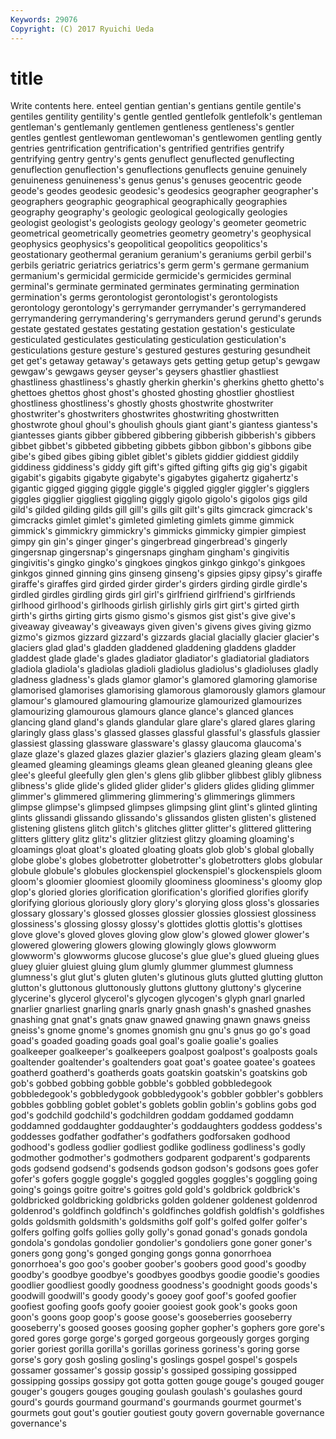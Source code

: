 ```yaml
---
Keywords: 29076 
Copyright: (C) 2017 Ryuichi Ueda
---
```


# title

Write contents here.
enteel gentian gentian's gentians
gentile gentile's gentiles gentility gentility's gentle gentled gentlefolk gentlefolk's gentleman
gentleman's gentlemanly gentlemen gentleness gentleness's gentler gentles gentlest gentlewoman gentlewoman's
gentlewomen gentling gently gentries gentrification gentrification's gentrified gentrifies gentrify gentrifying
gentry gentry's gents genuflect genuflected genuflecting genuflection genuflection's genuflections genuflects
genuine genuinely genuineness genuineness's genus genus's genuses geocentric geode geode's
geodes geodesic geodesic's geodesics geographer geographer's geographers geographic geographical geographically
geographies geography geography's geologic geological geologically geologies geologist geologist's geologists
geology geology's geometer geometric geometrical geometrically geometries geometry geometry's geophysical
geophysics geophysics's geopolitical geopolitics geopolitics's geostationary geothermal geranium geranium's geraniums
gerbil gerbil's gerbils geriatric geriatrics geriatrics's germ germ's germane germanium
germanium's germicidal germicide germicide's germicides germinal germinal's germinate germinated germinates
germinating germination germination's germs gerontologist gerontologist's gerontologists gerontology gerontology's gerrymander
gerrymander's gerrymandered gerrymandering gerrymandering's gerrymanders gerund gerund's gerunds gestate gestated
gestates gestating gestation gestation's gesticulate gesticulated gesticulates gesticulating gesticulation gesticulation's
gesticulations gesture gesture's gestured gestures gesturing gesundheit get get's getaway
getaway's getaways gets getting getup getup's gewgaw gewgaw's gewgaws geyser
geyser's geysers ghastlier ghastliest ghastliness ghastliness's ghastly gherkin gherkin's gherkins
ghetto ghetto's ghettoes ghettos ghost ghost's ghosted ghosting ghostlier ghostliest
ghostliness ghostliness's ghostly ghosts ghostwrite ghostwriter ghostwriter's ghostwriters ghostwrites ghostwriting
ghostwritten ghostwrote ghoul ghoul's ghoulish ghouls giant giant's giantess giantess's
giantesses giants gibber gibbered gibbering gibberish gibberish's gibbers gibbet gibbet's
gibbeted gibbeting gibbets gibbon gibbon's gibbons gibe gibe's gibed gibes
gibing giblet giblet's giblets giddier giddiest giddily giddiness giddiness's giddy
gift gift's gifted gifting gifts gig gig's gigabit gigabit's gigabits
gigabyte gigabyte's gigabytes gigahertz gigahertz's gigantic gigged gigging giggle giggle's
giggled giggler giggler's gigglers giggles gigglier giggliest giggling giggly gigolo
gigolo's gigolos gigs gild gild's gilded gilding gilds gill gill's
gills gilt gilt's gilts gimcrack gimcrack's gimcracks gimlet gimlet's gimleted
gimleting gimlets gimme gimmick gimmick's gimmickry gimmickry's gimmicks gimmicky gimpier
gimpiest gimpy gin gin's ginger ginger's gingerbread gingerbread's gingerly gingersnap
gingersnap's gingersnaps gingham gingham's gingivitis gingivitis's gingko gingko's gingkoes gingkos
ginkgo ginkgo's ginkgoes ginkgos ginned ginning gins ginseng ginseng's gipsies
gipsy gipsy's giraffe giraffe's giraffes gird girded girder girder's girders
girding girdle girdle's girdled girdles girdling girds girl girl's girlfriend
girlfriend's girlfriends girlhood girlhood's girlhoods girlish girlishly girls girt girt's
girted girth girth's girths girting girts gismo gismo's gismos gist
gist's give give's giveaway giveaway's giveaways given given's givens gives
giving gizmo gizmo's gizmos gizzard gizzard's gizzards glacial glacially glacier
glacier's glaciers glad glad's gladden gladdened gladdening gladdens gladder gladdest
glade glade's glades gladiator gladiator's gladiatorial gladiators gladiola gladiola's gladiolas
gladioli gladiolus gladiolus's gladioluses gladly gladness gladness's glads glamor glamor's
glamored glamoring glamorise glamorised glamorises glamorising glamorous glamorously glamors glamour
glamour's glamoured glamouring glamourize glamourized glamourizes glamourizing glamourous glamours glance
glance's glanced glances glancing gland gland's glands glandular glare glare's
glared glares glaring glaringly glass glass's glassed glasses glassful glassful's
glassfuls glassier glassiest glassing glassware glassware's glassy glaucoma glaucoma's glaze
glaze's glazed glazes glazier glazier's glaziers glazing gleam gleam's gleamed
gleaming gleamings gleams glean gleaned gleaning gleans glee glee's gleeful
gleefully glen glen's glens glib glibber glibbest glibly glibness glibness's
glide glide's glided glider glider's gliders glides gliding glimmer glimmer's
glimmered glimmering glimmering's glimmerings glimmers glimpse glimpse's glimpsed glimpses glimpsing
glint glint's glinted glinting glints glissandi glissando glissando's glissandos glisten
glisten's glistened glistening glistens glitch glitch's glitches glitter glitter's glittered
glittering glitters glittery glitz glitz's glitzier glitziest glitzy gloaming gloaming's
gloamings gloat gloat's gloated gloating gloats glob glob's global globally
globe globe's globes globetrotter globetrotter's globetrotters globs globular globule globule's
globules glockenspiel glockenspiel's glockenspiels gloom gloom's gloomier gloomiest gloomily gloominess
gloominess's gloomy glop glop's gloried glories glorification glorification's glorified glorifies
glorify glorifying glorious gloriously glory glory's glorying gloss gloss's glossaries
glossary glossary's glossed glosses glossier glossies glossiest glossiness glossiness's glossing
glossy glossy's glottides glottis glottis's glottises glove glove's gloved gloves
gloving glow glow's glowed glower glower's glowered glowering glowers glowing
glowingly glows glowworm glowworm's glowworms glucose glucose's glue glue's glued
glueing glues gluey gluier gluiest gluing glum glumly glummer glummest
glumness glumness's glut glut's gluten gluten's glutinous gluts glutted glutting
glutton glutton's gluttonous gluttonously gluttons gluttony gluttony's glycerine glycerine's glycerol
glycerol's glycogen glycogen's glyph gnarl gnarled gnarlier gnarliest gnarling gnarls
gnarly gnash gnash's gnashed gnashes gnashing gnat gnat's gnats gnaw
gnawed gnawing gnawn gnaws gneiss gneiss's gnome gnome's gnomes gnomish
gnu gnu's gnus go go's goad goad's goaded goading goads
goal goal's goalie goalie's goalies goalkeeper goalkeeper's goalkeepers goalpost goalpost's
goalposts goals goaltender goaltender's goaltenders goat goat's goatee goatee's goatees
goatherd goatherd's goatherds goats goatskin goatskin's goatskins gob gob's gobbed
gobbing gobble gobble's gobbled gobbledegook gobbledegook's gobbledygook gobbledygook's gobbler gobbler's
gobblers gobbles gobbling goblet goblet's goblets goblin goblin's goblins gobs
god god's godchild godchild's godchildren goddam goddamed goddamn goddamned goddaughter
goddaughter's goddaughters goddess goddess's goddesses godfather godfather's godfathers godforsaken godhood
godhood's godless godlier godliest godlike godliness godliness's godly godmother godmother's
godmothers godparent godparent's godparents gods godsend godsend's godsends godson godson's
godsons goes gofer gofer's gofers goggle goggle's goggled goggles goggles's
goggling going going's goings goitre goitre's goitres gold gold's goldbrick
goldbrick's goldbricked goldbricking goldbricks golden goldener goldenest goldenrod goldenrod's goldfinch
goldfinch's goldfinches goldfish goldfish's goldfishes golds goldsmith goldsmith's goldsmiths golf
golf's golfed golfer golfer's golfers golfing golfs gollies golly golly's
gonad gonad's gonads gondola gondola's gondolas gondolier gondolier's gondoliers gone
goner goner's goners gong gong's gonged gonging gongs gonna gonorrhoea
gonorrhoea's goo goo's goober goober's goobers good good's goodby goodby's
goodbye goodbye's goodbyes goodbys goodie goodie's goodies goodlier goodliest goodly
goodness goodness's goodnight goods goods's goodwill goodwill's goody goody's gooey
goof goof's goofed goofier goofiest goofing goofs goofy gooier gooiest
gook gook's gooks goon goon's goons goop goop's goose goose's
gooseberries gooseberry gooseberry's goosed gooses goosing gopher gopher's gophers gore
gore's gored gores gorge gorge's gorged gorgeous gorgeously gorges gorging
gorier goriest gorilla gorilla's gorillas goriness goriness's goring gorse gorse's
gory gosh gosling gosling's goslings gospel gospel's gospels gossamer gossamer's
gossip gossip's gossiped gossiping gossipped gossipping gossips gossipy got gotta
gotten gouge gouge's gouged gouger gouger's gougers gouges gouging goulash
goulash's goulashes gourd gourd's gourds gourmand gourmand's gourmands gourmet gourmet's
gourmets gout gout's goutier goutiest gouty govern governable governance governance's
